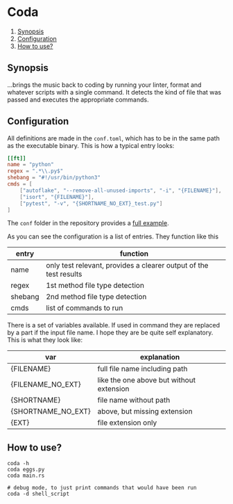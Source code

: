 # Coda

<!--- mdtoc: toc begin -->

1.	[Synopsis](#synopsis)
2.	[Configuration](#configuration)
3.	[How to use?](#how-to-use-)<!--- mdtoc: toc end -->

## Synopsis

...brings the music back to coding by running your linter, format and whatever scripts with a single command. It detects the kind of file that was passed and executes the appropriate commands.

## Configuration

All definitions are made in the `conf.toml`, which has to be in the same path as the executable binary. This is how a typical entry looks:

```toml
[[ft]]
name = "python"
regex = ".*\\.py$"
shebang = "#!/usr/bin/python3"
cmds = [
    ["autoflake", "--remove-all-unused-imports", "-i", "{FILENAME}"],
    ["isort", "{FILENAME}"],
    ["pytest", "-v", "{SHORTNAME_NO_EXT}_test.py"]
]
```

The `conf` folder in the repository provides a [full example](https://github.com/triole/coda/blob/master/conf/coda.toml).

As you can see the configuration is a list of entries. They function like this

| entry   | function                                                          |
|---------|-------------------------------------------------------------------|
| name    | only test relevant, provides a clearer output of the test results |
| regex   | 1st method file type detection                                    |
| shebang | 2nd method file type detection                                    |
| cmds    | list of commands to run                                           |

There is a set of variables available. If used in command they are replaced by a part if the input file name. I hope they are be quite self explanatory. This is what they look like:

| var                | explanation                              |
|--------------------|------------------------------------------|
| {FILENAME}         | full file name including path            |
| {FILENAME_NO_EXT}  | like the one above but without extension |
| {SHORTNAME}        | file name without path                   |
| {SHORTNAME_NO_EXT} | above, but missing extension             |
| {EXT}              | file extension only                      |

## How to use?

```shell
coda -h
coda eggs.py
coda main.rs

# debug mode, to just print commands that would have been run
coda -d shell_script
```
